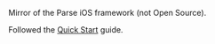 Mirror of the Parse iOS framework (not Open Source).

Followed the [Quick Start](https://parse.com/apps/quickstart) guide.